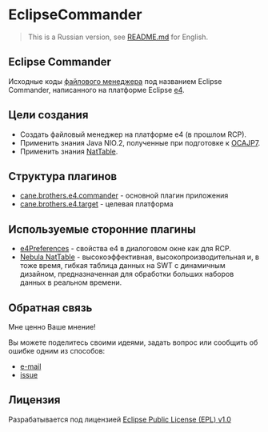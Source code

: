 EclipseCommander
================

> This is a Russian version, see [README.md][4] for English.


Eclipse Commander
-------

Исходные коды [файлового менеджера][8] под названием Eclipse Commander, написанного на платформе Eclipse [e4][9].


Цели создания
--------

 * Создать файловый менеджер на платформе e4 (в прошлом RCP).
 * Применить знания Java NIO.2, полученные при подготовке к [OCAJP7][6].
 * Применить знания [NatTable][7].



Структура плагинов
--------

- [cane.brothers.e4.commander][1] - основной плагин приложения
- [cane.brothers.e4.target][2] - целевая платформа


Используемые сторонние плагины
--------

- [e4Preferences][5] - свойства e4 в диалоговом окне как для RCP.
- [Nebula NatTable][7] - высокоэффективная, высокопроизводительная и, в тоже время, гибкая таблица данных на SWT с динамичным дизайном, предназначенная для обработки больших наборов данных в реальном времени.


Обратная связь
--------

Мне ценно Ваше мнение! 

Вы можете поделитесь своими идеями, задать вопрос или сообщить об ошибке одним из способов:

- [e-mail](mailto:webcane@ya.ru?subject=EclipseCommander)
- [issue](https://github.com/webcane/EclipseCommander/issues/new)


Лицензия
-------

Разрабатывается под лицензией [Eclipse Public License (EPL) v1.0][3]

[1]: cane.brothers.e4.commander
[2]: cane.brothers.e4.target
[3]: LICENSE
[4]: README.md
[5]: https://github.com/opcoach/e4Preferences
[6]: http://education.oracle.com/pls/web_prod-plq-dad/db_pages.getpage?page_id=5001&get_params=p_exam_id:1Z0-804
[7]: http://www.eclipse.org/nattable
[8]: http://ru.wikipedia.org/wiki/%D0%A4%D0%B0%D0%B9%D0%BB%D0%BE%D0%B2%D1%8B%D0%B9_%D0%BC%D0%B5%D0%BD%D0%B5%D0%B4%D0%B6%D0%B5%D1%80
[9]: http://www.eclipse.org/e4/

